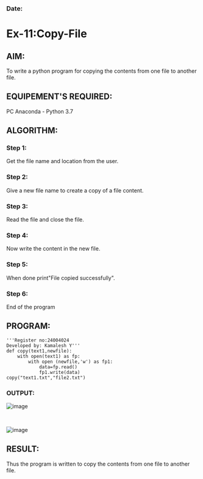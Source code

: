 ### Date:
# Ex-11:Copy-File
## AIM:
To write a python program for copying the contents from one file to another file.
## EQUIPEMENT'S REQUIRED: 
PC
Anaconda - Python 3.7
## ALGORITHM: 
### Step 1:
Get the file name and location from the user.

### Step 2:
Give a new file name to create a copy of a file content.

### Step 3:
Read the file and close the file.

### Step 4:
Now write the content in the new file.

### Step 5:
When done print"File copied successfully".

### Step 6:
End of the program
## PROGRAM:
```
'''Register no:24004024
Developed by: Kamalesh Y'''
def copy(text1,newfile):
    with open(text1) as fp:
        with open (newfile,'w') as fp1:
            data=fp.read()
            fp1.write(data)
copy("text1.txt","file2.txt")
```
### OUTPUT:
![image](https://github.com/user-attachments/assets/b26497c0-7696-4dcd-8bc5-8e9475e8faf3)

</br>

![image](https://github.com/user-attachments/assets/43fe68e2-b0e9-46dc-9950-b85c3fa9c32f)





## RESULT:
Thus the program is written to copy the contents from one file to another file.
